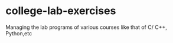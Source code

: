 # college-lab-exercises
Managing the lab programs of various courses like that of C/ C++, Python,etc
